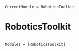 ```@meta
CurrentModule = RoboticsToolkit
```

# RoboticsToolkit

```@index
```

```@autodocs
Modules = [RoboticsToolkit]
```
